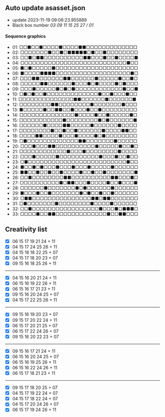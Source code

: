 ## Auto update asasset.json

* update 2023-11-19 09:06:23.955888
* Black box number _03 09 11 15 25 27 / 01_
#### Sequence graphics

* 01: □□■□□■□□□□■□□□□■■□□□□□□□□□□□□□
* 02: □□□□□□□■□□■□■■■■■□■□□■□□□□□□□□
* 03: □□■□■■□□□□□□□□□□■■□□□■□□■□□□□■
* 04: □□□□□□□□□□□□□□□□□□□□□□□□□□□■□□
* 05: ■□■□□□□□■□□□□□□□□□□□□□□□□□□□□□
* 06: ■□□□□■■■■□□□□□□□□□□□□□□□□□□□■□
* 07: □□□■■□□□□□□■■□□□□□□■□□□□□■□□■□
* 08: □□□□□■■□□□□□□■□□□■□■□□□□■□■□□□
* 09: □□□■□□□□□■□■□■□□□□□□□□□□□□■□□■
* 10: □■□■□□■□□□□□□□□□□□□□■□□■□□□■□□
* 11: □□□□□□□□□□□□□□■■□□□□□□■□□□□□□■
* 12: □□□□□□□□■■□□□□□□□□■□□□□□□□■□□□
* 13: ■□□□□□■□□■■□□■□□□■□□■□□□□□□□□□
* 14: □□□□□□□□□□□□□□■□□□□■□□■□□□□□■□
* 15: □□□□□□□□□□□■□□□□□□□□■□■□□□□□□■
* 16: □□□□□□■□□□□■■□□□□□■□□□□□□■□□□□
* 17: □□□□□□□□■□□■□□■□□□□□□■□□□□■■□□
* 18: □□□□■■□□□□■□□□■□□□□■□■□□□□□□□□
* 19: □■□□□□□□□□□□□□□■■□□□□□□□■□□□□□
* 20: □□□■□□□■■□□□□□□□□□□■□□□□□■□□■□
* 21: □□□□□□□□□□□□■□□□■□□□□□□□□■□□□□
* 22: □□□■□□□□□■□□□□□□□□□□■□□□■□□■□□
* 23: □■□□□□□□□□□□□□□□□□□□□□□□□□□■□□
* 24: ■□□■□■□□□■□□□■□□□■□□□□□■□□□□□□
* 25: ■■□□■□□■□□■□□□□■□□■□□■□□□□□□□■
* 26: □□■□□□□□□□□■■□□□□□□□□□□■■□□□■□
* 27: □□□□□□□□□□■□■■□□□■□□□□■□□■□□□■
* 28: □□□□□□■□□□□□□□■□■□□□□□□■□□□□□□
* 29: ■□□□■□□■□□□□□□□■□■□□■□□■□□□□□□
* 30: □■■□□□□□□□□□□□□□□□■■□■■□□□□□□□
* 31: □■□□□□□□□■□□□□□□□□■□□□□■□□□□□□
* 32: □□■□□□□□□□□□□□□□□□□□■□□□■□■■■□
* 33: □□□□■□□■■□□□□□□□□□□□□□■□□■■□□□
## Creativity list

- [x] 06 15 17 19 21 24 + 11
- [x] 04 15 17 24 25 26 + 11
- [x] 04 15 16 18 22 25 + 07
- [x] 04 15 17 18 20 23 + 07
- [x] 09 15 16 18 25 26 + 11
***
- [x] 04 15 16 20 21 24 + 11
- [x] 06 15 16 19 22 26 + 11
- [x] 06 15 16 17 21 23 + 11
- [x] 09 15 16 20 24 25 + 07
- [x] 04 15 17 22 25 26 + 11
***
- [x] 09 15 16 19 20 23 + 07
- [x] 09 15 17 20 22 24 + 11
- [x] 06 15 17 20 21 25 + 07
- [x] 06 15 17 22 24 26 + 07
- [x] 09 15 16 20 22 23 + 07
***
- [x] 09 15 16 17 21 24 + 11
- [x] 06 15 16 20 24 25 + 07
- [x] 06 15 16 19 25 26 + 11
- [x] 06 15 16 22 24 26 + 11
- [x] 06 15 17 18 21 23 + 11
***
- [x] 09 15 17 18 20 25 + 07
- [x] 04 15 17 19 22 24 + 07
- [x] 04 15 17 18 22 24 + 07
- [x] 04 15 17 20 24 26 + 07
- [x] 06 15 17 19 24 26 + 11
